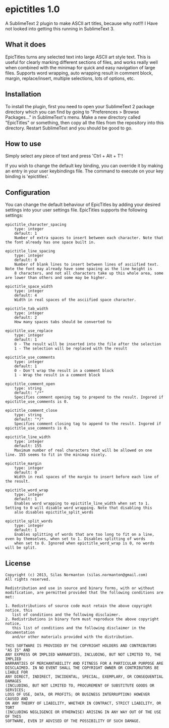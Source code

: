 # epictitles 1.0
A SublimeText 2 plugin to make ASCII art titles, because why not!!! I Have not looked into getting this running in SublimeText 3.

## What it does
EpicTitles turns any selected text into large ASCII art style text. This	is useful for clearly marking different sections of files, and
works really well when combined with the minimap for quick and easy navigation of large	files. Supports word wrapping, auto wrapping result
in comment block, margin, replace/insert, multiple selections, lots of options, etc.


## Installation
To install the plugin, first you need to open your SublimeText 2 package directory which you can find by going to "Preferences > Browse Packages..."
in SublimeText's menu. Make a new directory called "EpicTitles" or something, then copy all the files from the repository into this directory.
Restart SublimeText and you should be good to go.


## How to use
Simply select any piece of text and press 'Ctrl + Alt + T'!

If you wish to change the default key binding, you can override it by making an entry in your user keybindings file. The command to execute
on your key binding is 'epictitles'.


## Configuration
You can change the default behaviour of EpicTitles by adding your desired settings into your user settings file. EpicTitles supports the
following settings:

	epictitle_character_spacing
		type: integer
		default: 1
		Number of extra spaces to insert between each character. Note that the font already has one space built in.

	epictitle_line_spacing
		type: integer
		default: 0
		Number of blank lines to insert between lines of asciified text. Note the font may already have some spacing as the line height is
		8 characters, and not all characters take up this whole area, some are lower than others and some may be higher.

	epictitle_space_width
		type: integer
		default: 4
		Width in real spaces of the asciified space character.

	epictitle_tab_width
		type: integer
		default: 2
		How many spaces tabs should be converted to

	epictitle_use_replace
		type: integer
		default: 1
		0 - The result will be inserted into the file after the selection
		1 - The selection will be replaced with the result

	epictitle_use_comments
		type: integer
		default: 1
		0 - Don't wrap the result in a comment block
		1 - Wrap the result in a comment block

	epictitle_comment_open
		type: string
		default: "/*"
		Specifies comment opening tag to prepend to the result. Ingored if epictitle_use_comments is 0.

	epictitle_comment_close
		type: string
		default: "*/"
		Specifies comment closing tag to append to the result. Ingored if epictitle_use_comments is 0.

	epictitle_line_width
		type: integer
		default: 155
		Maximum number of real characters that will be allowed on one line. 155 seems to fit in the minimap nicely.

	epictitle_margin
		type: integer
		default: 0
		Width in real spaces of the margin to insert before each line of the result.

	epictitle_word_wrap
		type: integer
		default: 1
		Enables word wrapping to epictitle_line_width when set to 1. Setting to 0 will disable word wrapping. Note that disabling this
		also disables epictitle_split_words

	epictitle_split_words
		type: integer
		default: 1
		Enables splitting of words that are too long to fit on a line, even	by themselves, when set to 1. Disables splitting of words
		when set to 0. Ignored when epictitle_word_wrap is 0, no words will be split.


## License

	Copyright (c) 2013, Silas Normanton (silas.normanton@gmail.com)
	All rights reserved.

	Redistribution and use in source and binary forms, with or without
	modification, are permitted provided that the following conditions are met: 

	1. Redistributions of source code must retain the above copyright notice, this
	   list of conditions and the following disclaimer. 
	2. Redistributions in binary form must reproduce the above copyright notice,
	   this list of conditions and the following disclaimer in the documentation
	   and/or other materials provided with the distribution. 

	THIS SOFTWARE IS PROVIDED BY THE COPYRIGHT HOLDERS AND CONTRIBUTORS "AS IS" AND
	ANY EXPRESS OR IMPLIED WARRANTIES, INCLUDING, BUT NOT LIMITED TO, THE IMPLIED
	WARRANTIES OF MERCHANTABILITY AND FITNESS FOR A PARTICULAR PURPOSE ARE
	DISCLAIMED. IN NO EVENT SHALL THE COPYRIGHT OWNER OR CONTRIBUTORS BE LIABLE FOR
	ANY DIRECT, INDIRECT, INCIDENTAL, SPECIAL, EXEMPLARY, OR CONSEQUENTIAL DAMAGES
	(INCLUDING, BUT NOT LIMITED TO, PROCUREMENT OF SUBSTITUTE GOODS OR SERVICES;
	LOSS OF USE, DATA, OR PROFITS; OR BUSINESS INTERRUPTION) HOWEVER CAUSED AND
	ON ANY THEORY OF LIABILITY, WHETHER IN CONTRACT, STRICT LIABILITY, OR TORT
	(INCLUDING NEGLIGENCE OR OTHERWISE) ARISING IN ANY WAY OUT OF THE USE OF THIS
	SOFTWARE, EVEN IF ADVISED OF THE POSSIBILITY OF SUCH DAMAGE.